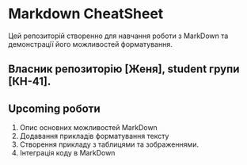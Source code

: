 
# Markdown CheatSheet
Цей репозиторій створенно для навчання роботи з MarkDown та демонстрації його можливостей форматування.
## Власник репозиторію [Женя], student групи [КН-41].
## Upcoming роботи
1. Опис основних можливостей MarkDown
2. Додавання прикладів форматування тексту
3. Створення прикладу з таблицями та зображеннями.
4. Інтеграція коду в MarkDown
